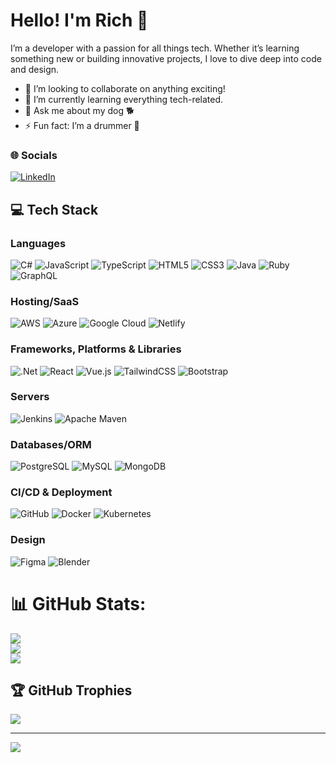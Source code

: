 # Hello! I'm Rich 👋

I’m a developer with a passion for all things tech. Whether it’s learning something new or building innovative projects, I love to dive deep into code and design.

- 👯 I’m looking to collaborate on anything exciting!
- 🌱 I’m currently learning everything tech-related.
- 💬 Ask me about my dog 🐕
- ⚡ Fun fact: I’m a drummer 🥁

### 🌐 Socials
[![LinkedIn](https://img.shields.io/badge/LinkedIn-0077B5?style=for-the-badge&logo=linkedin&logoColor=white)](https://www.linkedin.com/in/richp36/)

## 💻 Tech Stack

### Languages
![C#](https://img.shields.io/badge/c%23-239120?style=for-the-badge&logo=c-sharp&logoColor=white)
![JavaScript](https://img.shields.io/badge/javascript-F7DF1E?style=for-the-badge&logo=javascript&logoColor=black)
![TypeScript](https://img.shields.io/badge/typescript-007ACC?style=for-the-badge&logo=typescript&logoColor=white)
![HTML5](https://img.shields.io/badge/html5-E34F26?style=for-the-badge&logo=html5&logoColor=white)
![CSS3](https://img.shields.io/badge/css3-1572B6?style=for-the-badge&logo=css3&logoColor=white)
![Java](https://img.shields.io/badge/Java-007396?style=for-the-badge&logo=java&logoColor=white)
![Ruby](https://img.shields.io/badge/ruby-CC342D?style=for-the-badge&logo=ruby&logoColor=white)
![GraphQL](https://img.shields.io/badge/graphql-E10098?style=for-the-badge&logo=graphql&logoColor=white)

### Hosting/SaaS
![AWS](https://img.shields.io/badge/AWS-232F3E?style=for-the-badge&logo=amazon-aws&logoColor=white)
![Azure](https://img.shields.io/badge/Azure-0078D4?style=for-the-badge&logo=microsoft-azure&logoColor=white)
![Google Cloud](https://img.shields.io/badge/Google%20Cloud-4285F4?style=for-the-badge&logo=google-cloud&logoColor=white)
![Netlify](https://img.shields.io/badge/netlify-00C7B7?style=for-the-badge&logo=netlify&logoColor=white)

### Frameworks, Platforms & Libraries
![.Net](https://img.shields.io/badge/.Net-512BD4?style=for-the-badge&logo=.net&logoColor=white)
![React](https://img.shields.io/badge/react-61DAFB?style=for-the-badge&logo=react&logoColor=black)
![Vue.js](https://img.shields.io/badge/vue.js-4FC08D?style=for-the-badge&logo=vue.js&logoColor=white)
![TailwindCSS](https://img.shields.io/badge/tailwindcss-38B2AC?style=for-the-badge&logo=tailwind-css&logoColor=white)
![Bootstrap](https://img.shields.io/badge/bootstrap-563D7C?style=for-the-badge&logo=bootstrap&logoColor=white)

### Servers
![Jenkins](https://img.shields.io/badge/Jenkins-D24939?style=for-the-badge&logo=Jenkins&logoColor=white)
![Apache Maven](https://img.shields.io/badge/Apache_Maven-C71A36?style=for-the-badge&logo=apache-maven&logoColor=white)

### Databases/ORM
![PostgreSQL](https://img.shields.io/badge/postgresql-316192?style=for-the-badge&logo=postgresql&logoColor=white)
![MySQL](https://img.shields.io/badge/mysql-4479A1?style=for-the-badge&logo=mysql&logoColor=white)
![MongoDB](https://img.shields.io/badge/mongodb-47A248?style=for-the-badge&logo=mongodb&logoColor=white)

### CI/CD & Deployment
![GitHub](https://img.shields.io/badge/github-181717?style=for-the-badge&logo=github&logoColor=white)
![Docker](https://img.shields.io/badge/docker-2496ED?style=for-the-badge&logo=docker&logoColor=white)
![Kubernetes](https://img.shields.io/badge/kubernetes-326CE5?style=for-the-badge&logo=kubernetes&logoColor=white)

### Design
![Figma](https://img.shields.io/badge/figma-F24E1E?style=for-the-badge&logo=figma&logoColor=white)
![Blender](https://img.shields.io/badge/blender-F5792A?style=for-the-badge&logo=blender&logoColor=white)



# 📊 GitHub Stats:
![](https://github-readme-stats.vercel.app/api?username=richardelloyd&theme=dracula&hide_border=false&include_all_commits=false&count_private=false)<br/>
![](https://github-readme-streak-stats.herokuapp.com/?user=richardelloyd&theme=dracula&hide_border=false)<br/>
![](https://github-readme-stats.vercel.app/api/top-langs/?username=richardelloyd&theme=dracula&hide_border=false&include_all_commits=false&count_private=false&layout=compact)

## 🏆 GitHub Trophies
![](https://github-profile-trophy.vercel.app/?username=richardelloyd&theme=radical&no-frame=false&no-bg=false&margin-w=4)

---
[![](https://visitcount.itsvg.in/api?id=richardelloyd&icon=0&color=0)](https://visitcount.itsvg.in)

<!-- Proudly created with GPRM ( https://gprm.itsvg.in ) -->
